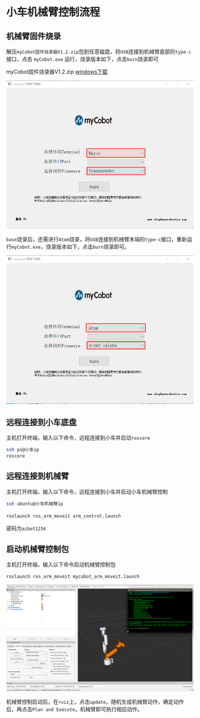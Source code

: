 # 小车机械臂控制流程


## 机械臂固件烧录

解压`myCobot固件烧录器V1.2.zip`包到任意磁盘，将`USB`连接到机械臂底部的`type-c`接口，点击 `myCobot.exe` 运行，烧录版本如下，点击`burn`烧录即可

myCobot固件烧录器V1.2.zip  [windows下载](../source/myCobot固件烧录器V1.2.zip)

![base](../pic/base.png)

`base`烧录后，还需进行`Atom`烧录，将`USB`连接到机械臂末端的`type-c`接口，重新运行`myCobot.exe`，烧录版本如下，点击`burn`烧录即可。

![atom](../pic/atom.png)


## 远程连接到小车底盘

主机打开终端，输入以下命令，远程连接到小车并启动`roscore`
```bash
ssh pi@小车ip
roscore
```


## 远程连接到机械臂

主机打开终端，输入以下命令，远程连接到小车并启动小车机械臂控制

```bash
ssh ubuntu@小车机械臂ip

roslaunch ros_arm_moveit arm_control.launch 
```

密码为`aibot1234`



## 启动机械臂控制包

主机打开终端，输入以下命令启动机械臂控制包

```bash
roslaunch ros_arm_moveit mycobot_arm_moveit.launch
```

![mycobot_moveit](../pic/mycobot_moveit.png)


机械臂控制启动后，在`rviz`上，点击`update`，随机生成机械臂动作，确定动作后，再点击`Plan and Execute`，机械臂即可执行相应动作。
